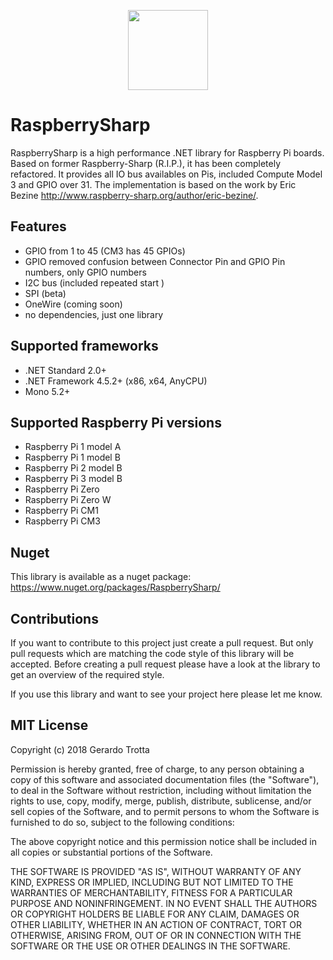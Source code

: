<p align="center">
<img src="https://github.com/JTrotta/RaspberrySharp/blob/master/RaspberrySharp/Images/Icon.png?raw=true" width="128">
</p>


# RaspberrySharp

RaspberrySharp is a high performance .NET library for Raspberry Pi boards. Based on former Raspberry-Sharp (R.I.P.), it has been completely refactored. 
It provides all IO bus availables on Pis, included Compute Model 3 and GPIO over 31. 
The implementation is based on the work by Eric Bezine <http://www.raspberry-sharp.org/author/eric-bezine/>.

## Features
* GPIO from 1 to 45 (CM3 has 45 GPIOs)
* GPIO removed confusion between Connector Pin and GPIO Pin numbers, only GPIO numbers
* I2C bus			      (included repeated start )
* SPI				        (beta)
* OneWire           (coming soon)
* no dependencies, just one library

## Supported frameworks

* .NET Standard 2.0+
* .NET Framework 4.5.2+ (x86, x64, AnyCPU)
* Mono 5.2+

## Supported Raspberry Pi versions

* Raspberry Pi 1 model A
* Raspberry Pi 1 model B  
* Raspberry Pi 2 model B
* Raspberry Pi 3 model B
* Raspberry Pi Zero
* Raspberry Pi Zero W
* Raspberry Pi CM1
* Raspberry Pi CM3


## Nuget

This library is available as a nuget package: <https://www.nuget.org/packages/RaspberrySharp/>

## Contributions

If you want to contribute to this project just create a pull request. But only pull requests which are matching the code style of this library will be accepted. Before creating a pull request please have a look at the library to get an overview of the required style.




If you use this library and want to see your project here please let me know.

## MIT License

Copyright (c) 2018 Gerardo Trotta

Permission is hereby granted, free of charge, to any person obtaining a copy
of this software and associated documentation files (the "Software"), to deal
in the Software without restriction, including without limitation the rights
to use, copy, modify, merge, publish, distribute, sublicense, and/or sell
copies of the Software, and to permit persons to whom the Software is
furnished to do so, subject to the following conditions:

The above copyright notice and this permission notice shall be included in all
copies or substantial portions of the Software.

THE SOFTWARE IS PROVIDED "AS IS", WITHOUT WARRANTY OF ANY KIND, EXPRESS OR
IMPLIED, INCLUDING BUT NOT LIMITED TO THE WARRANTIES OF MERCHANTABILITY,
FITNESS FOR A PARTICULAR PURPOSE AND NONINFRINGEMENT. IN NO EVENT SHALL THE
AUTHORS OR COPYRIGHT HOLDERS BE LIABLE FOR ANY CLAIM, DAMAGES OR OTHER
LIABILITY, WHETHER IN AN ACTION OF CONTRACT, TORT OR OTHERWISE, ARISING FROM,
OUT OF OR IN CONNECTION WITH THE SOFTWARE OR THE USE OR OTHER DEALINGS IN THE
SOFTWARE.